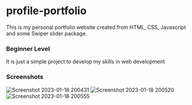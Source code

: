 # profile-portfolio
This is my personal portfolio website created from HTML, CSS, Javascript and some Swiper slider package.

### Beginner Level
It is just a simple project to develop my skills in web development

### Screenshots
![Screenshot 2023-01-18 200431](https://user-images.githubusercontent.com/116260076/213168833-1d81bb8d-f41c-4576-8b41-fecd07b2ba3e.png)
![Screenshot 2023-01-18 200520](https://user-images.githubusercontent.com/116260076/213168844-fd696f6a-17a0-40dd-9721-51e1e524b370.png)
![Screenshot 2023-01-18 200555](https://user-images.githubusercontent.com/116260076/213168848-7ab85777-cbec-4cfa-ba74-78ebdded052b.png)
